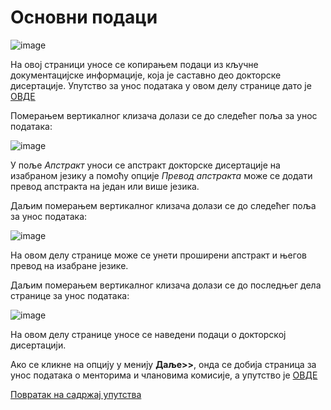 # Основни подаци 
 
 ![image](https://user-images.githubusercontent.com/29538544/178711119-79849ded-930a-47f4-945e-d3490a81a9ef.png)

На овој страници уносе се копирањем подаци из кључне документацијске информације, која је саставно део докторске дисертације. Упутство за унос података у овом делу странице дато је [ОВДЕ](kljucnaDokumentacija/osnovniPodaciPrviDeo.md) 

Померањем вертикалног клизача долази се до следећег поља за унос података:  
 
 ![image](https://user-images.githubusercontent.com/29538544/178711431-ef2352f3-3cba-4f76-af38-ce712abfabbb.png)

У поље *Апстракт* уноси се апстракт докторске дисертације на изабраном језику а помоћу опције *Превод апстракта* може се додати превод апстракта на један или више језика.  

Даљим померањем вертикалног клизача долази се до следећег поља за унос података:  
 
 ![image](https://user-images.githubusercontent.com/29538544/178711684-924356cc-46dd-44be-98b0-f1e0254d6fef.png)

На овом делу странице може се унети проширени апстракт и његов превод на изабране језике. 

Даљим померањем вертикалног клизача долази се до последњег дела странице за унос података: 

![image](https://user-images.githubusercontent.com/29538544/178711814-df8fa75b-64d1-40f9-bed9-173ca0ce1d58.png)
 
На овом делу странице уносе се наведени подаци о докторској дисертацији. 

Ако се кликне на опцију у менију **Даље>>**, онда се добија страница за унос података о менторима и члановима комисије, а упутство је [ОВДЕ](kljucnaDokumentacija/mentoriKomisija.md) 

[Повратак на садржај упутства](../uputstvoDigitalnaDisertacija.md#садржај)
